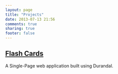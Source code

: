 ```yaml
---
layout: page
title: "Projects"
date: 2013-07-13 21:56
comments: true
sharing: true
footer: false
---
```

<h2><a href="http://flashcards.provenstyle.com">Flash Cards</a></h2>

A Single-Page web application built using Durandal.